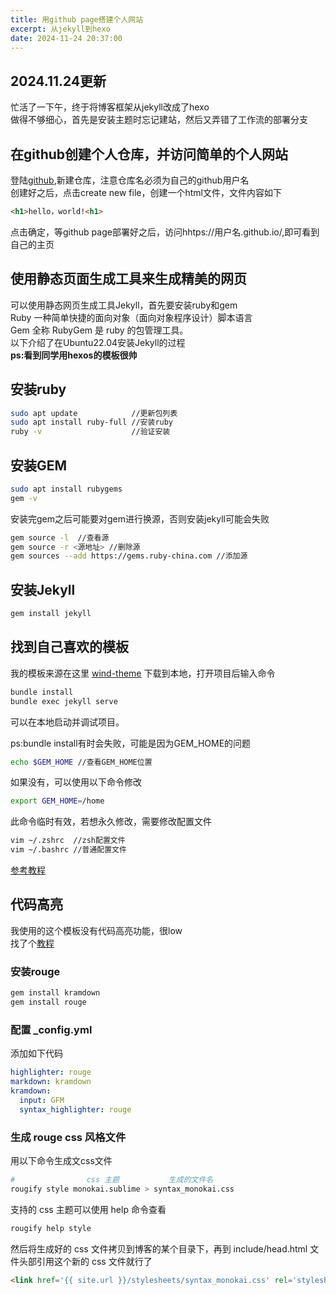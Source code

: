 ```yaml
---
title: 用github page搭建个人网站
excerpt: 从jekyll到hexo
date: 2024-11-24 20:37:00
---
```

## 2024.11.24更新

忙活了一下午，终于将博客框架从jekyll改成了hexo  
做得不够细心，首先是安装主题时忘记建站，然后又弄错了工作流的部署分支

## 在github创建个人仓库，并访问简单的个人网站

登陆[github](https://github.com/),新建仓库，注意仓库名必须为自己的github用户名<br>
创建好之后，点击create new file，创建一个html文件，文件内容如下
```html
<h1>hello，world!<h1>
```
点击确定，等github page部署好之后，访问hhtps://用户名.github.io/,即可看到自己的主页

## 使用静态页面生成工具来生成精美的网页

可以使用静态网页生成工具Jekyll，首先要安装ruby和gem<br>
Ruby 一种简单快捷的面向对象（面向对象程序设计）脚本语言<br>
Gem 全称 RubyGem 是 ruby 的包管理工具。<br>
以下介绍了在Ubuntu22.04安装Jekyll的过程   
 **ps:看到同学用hexos的模板很帅**

## 安装ruby


```bash
sudo apt update            //更新包列表
sudo apt install ruby-full //安装ruby
ruby -v                    //验证安装
```

## 安装GEM
```bash
sudo apt install rubygems
gem -v
```
安装完gem之后可能要对gem进行换源，否则安装jekyll可能会失败
```bash
gem source -l  //查看源
gem source -r <源地址> //删除源
gem sources --add https://gems.ruby-china.com //添加源
```

## 安装Jekyll
```bash
gem install jekyll
```
## 找到自己喜欢的模板

我的模板来源在这里 [wind-theme](https://github.com/a-chacon/wind)
下载到本地，打开项目后输入命令
```bash
bundle install
bundle exec jekyll serve  
```
可以在本地启动并调试项目。

ps:bundle install有时会失败，可能是因为GEM_HOME的问题
```bash
echo $GEM_HOME //查看GEM_HOME位置
```
如果没有，可以使用以下命令修改
```bash
export GEM_HOME=/home
```
此命令临时有效，若想永久修改，需要修改配置文件
```bash
vim ~/.zshrc  //zsh配置文件
vim ~/.bashrc //普通配置文件
```
[参考教程](https://blog.51cto.com/u_15294985/7978684)

## 代码高亮

我使用的这个模板没有代码高亮功能，很low  
找了个[教程](https://www.jianshu.com/p/80be7ebb273f)

### 安装rouge
```bash
gem install kramdown
gem install rouge
```
### 配置 _config.yml
添加如下代码
```yaml
highlighter: rouge
markdown: kramdown
kramdown:
  input: GFM
  syntax_highlighter: rouge
```
### 生成 rouge css 风格文件
用以下命令生成文css文件
```bash
#                css 主题           生成的文件名
rougify style monokai.sublime > syntax_monokai.css
```
支持的 css 主题可以使用 help 命令查看
```bash
rougify help style
```
然后将生成好的 css 文件拷贝到博客的某个目录下，再到 include/head.html 文件头部引用这个新的 css 文件就行了
```html
<link href='{{ site.url }}/stylesheets/syntax_monokai.css' rel='stylesheet' type='text/css' />
```


